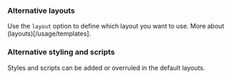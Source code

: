 ### Alternative layouts

Use the `layout` option to define which layout you want to use. More about (layouts)[/usage/templates].

### Alternative styling and scripts

Styles and scripts can be added or overruled in the default layouts.
